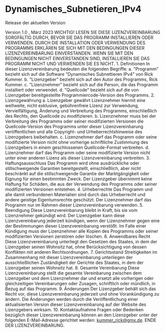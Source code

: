 # Dynamisches_Subnetieren_IPv4
Release der aktuellen Version

Version 1.0 , März 2023
WICHTIG! LESEN SIE DIESE LIZENZVEREINBARUNG SORGFÄLTIG DURCH, BEVOR SIE DAS PROGRAMM INSTALLIEREN ODER VERWENDEN. DURCH DIE INSTALLATION ODER VERWENDUNG DES PROGRAMMS ERKLÄREN SIE SICH MIT DEN BEDINGUNGEN DIESER LIZENZVEREINBARUNG EINVERSTANDEN. WENN SIE MIT DEN BEDINGUNGEN NICHT EINVERSTANDEN SIND, INSTALLIEREN SIE DAS PROGRAMM NICHT UND VERWENDEN SIE ES NICHT.
    1. Definitionen In dieser Lizenzvereinbarung bedeuten die folgenden Begriffe: 
       a. "Programm" bezieht sich auf die Software "Dynamisches Subnettieren IPv4" von Rick Kummer. 
       b. "Lizenzgeber" bezieht sich auf den Autor des Programms, Rick Kummer. 
       c. "Lizenznehmer" bezieht sich auf die Person, die das Programm installiert oder verwendet. 
       d. "Quellcode" bezieht sich auf die von Lizenzgeber bereitgestellte Programmiercode-Version des Programms.
    2. Lizenzgewährung 
       a. Lizenzgeber gewährt Lizenznehmer hiermit eine weltweite, nicht exklusive, gebührenfreie Lizenz zur Verwendung, Vervielfältigung, Änderung und Verbreitung des Programms, einschließlich des Rechts, den Quellcode zu modifizieren. 
       b. Lizenznehmer muss bei der Verbreitung des Programms oder seiner modifizierten Versionen die Quellcode-Version des Programms unter dieser Lizenzvereinbarung veröffentlichen und alle Copyright- und Urheberrechtshinweise des Lizenzgebers beibehalten. 
       c. Lizenznehmer darf das Programm oder seine modifizierte Version nicht ohne vorherige schriftliche Zustimmung des Lizenzgebers in einem geschlossenen Quellcode-Format verbreiten. 
       d. Lizenznehmer darf das Programm oder seine modifizierte Version nicht unter einer anderen Lizenz als dieser Lizenzvereinbarung verbreiten.
    3. Haftungsausschluss 
       Das Programm wird ohne ausdrückliche oder stillschweigende Garantien bereitgestellt, einschließlich, aber nicht beschränkt auf die stillschweigende Garantie der Marktgängigkeit oder Eignung für einen bestimmten Zweck. Der Lizenzgeber übernimmt keine Haftung für Schäden, die aus der Verwendung des Programms oder seiner modifizierten Versionen entstehen.
    4. Urheberrechte 
       Das Programm und alle damit verbundenen Materialien sind durch das Urheberrecht und andere geistige Eigentumsrechte geschützt. Der Lizenznehmer darf das Programm nur im Rahmen dieser Lizenzvereinbarung verwenden.
    5. Beendigung 
       Diese Lizenzvereinbarung bleibt in Kraft, bis sie vom Lizenznehmer gekündigt wird. Der Lizenzgeber kann diese Lizenzvereinbarung jederzeit kündigen, wenn der Lizenznehmer gegen eine der Bestimmungen dieser Lizenzvereinbarung verstößt. Im Falle einer Kündigung muss der Lizenznehmer alle Kopien des Programms oder seiner modifizierten Versionen zerstören oder löschen.
    6. Anwendbares Recht 
       Diese Lizenzvereinbarung unterliegt den Gesetzen des Staates, in dem der Lizenzgeber seinen Wohnsitz hat, ohne Berücksichtigung von dessen Konflikten mit anderen Rechtsordnungen.
    7. Gerichtsstand 
       Streitigkeiten im Zusammenhang mit dieser Lizenzvereinbarung unterliegen der ausschließlichen Zuständigkeit der Gerichte des Staates, in dem der Lizenzgeber seinen Wohnsitz hat.
    8. Gesamte Vereinbarung 
       Diese Lizenzvereinbarung stellt die gesamte Vereinbarung zwischen dem Lizenzgeber und dem Lizenznehmer dar und ersetzt alle vorherigen oder gleichzeitigen Vereinbarungen oder Zusagen, schriftlich oder mündlich, in Bezug auf das Programm.
    9. Änderungen 
       Der Lizenzgeber behält sich das Recht vor, diese Lizenzvereinbarung jederzeit und ohne Vorankündigung zu ändern. Die Änderungen werden durch die Veröffentlichung einer aktualisierten Version dieser Lizenzvereinbarung auf der Website des Lizenzgebers wirksam.
    10. Kontaktaufnahme 
       Fragen oder Bedenken bezüglich dieser Lizenzvereinbarung können an den Lizenzgeber unter der folgenden E-Mail-Adresse gerichtet werden: kummer_rick@gmx.de.
ENDE DER LIZENZVEREINBARUNG.
